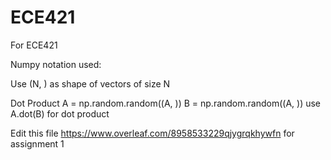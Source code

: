 # ECE421
For ECE421


Numpy notation used:

Use (N, ) as shape of vectors of size N

Dot Product
A = np.random.random((A, ))
B = np.random.random((A, ))
use A.dot(B) for dot product

 
Edit this file https://www.overleaf.com/8958533229qjygrqkhywfn 
for assignment 1

